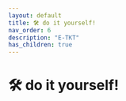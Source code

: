 ```yaml
---
layout: default
title: 🛠️ do it yourself!
nav_order: 6
description: "E-TKT"
has_children: true
---
```


# 🛠️ do it yourself!
